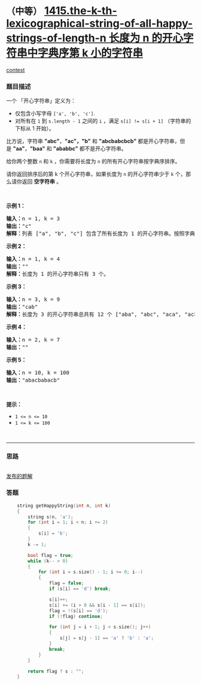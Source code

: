 # `（中等）` [1415.the-k-th-lexicographical-string-of-all-happy-strings-of-length-n 长度为 n 的开心字符串中字典序第 k 小的字符串](https://leetcode-cn.com/problems/the-k-th-lexicographical-string-of-all-happy-strings-of-length-n/)

[contest](https://leetcode-cn.com/contest/biweekly-contest-24/problems/the-k-th-lexicographical-string-of-all-happy-strings-of-length-n/)

### 题目描述
<p>一个 「开心字符串」定义为：</p>
<ul>
	<li>仅包含小写字母&nbsp;<code>['a', 'b', 'c']</code>.</li>
	<li>对所有在&nbsp;<code>1</code>&nbsp;到&nbsp;<code>s.length - 1</code>&nbsp;之间的&nbsp;<code>i</code>&nbsp;，满足&nbsp;<code>s[i] != s[i + 1]</code>&nbsp;（字符串的下标从 1 开始）。</li>
</ul>

<p>比方说，字符串&nbsp;<strong>"abc"</strong>，<strong>"ac"，"b"</strong> 和&nbsp;<strong>"abcbabcbcb"</strong>&nbsp;都是开心字符串，但是&nbsp;<strong>"aa"</strong>，<strong>"baa"</strong>&nbsp;和&nbsp;<strong>"ababbc"</strong>&nbsp;都不是开心字符串。</p>
<p>给你两个整数 <code>n</code>&nbsp;和 <code>k</code>&nbsp;，你需要将长度为 <code>n</code>&nbsp;的所有开心字符串按字典序排序。</p>
<p>请你返回排序后的第 k 个开心字符串，如果长度为 <code>n</code>&nbsp;的开心字符串少于 <code>k</code>&nbsp;个，那么请你返回 <strong>空字符串</strong>&nbsp;。</p>
<p>&nbsp;</p>
<p><strong>示例 1：</strong></p>
<pre><strong>输入：</strong>n = 1, k = 3
<strong>输出：</strong>"c"
<strong>解释：</strong>列表 ["a", "b", "c"] 包含了所有长度为 1 的开心字符串。按照字典序排序后第三个字符串为 "c" 。
</pre>

<p><strong>示例 2：</strong></p>
<pre><strong>输入：</strong>n = 1, k = 4
<strong>输出：</strong>""
<strong>解释：</strong>长度为 1 的开心字符串只有 3 个。
</pre>

<p><strong>示例 3：</strong></p>
<pre><strong>输入：</strong>n = 3, k = 9
<strong>输出：</strong>"cab"
<strong>解释：</strong>长度为 3 的开心字符串总共有 12 个 ["aba", "abc", "aca", "acb", "bab", "bac", "bca", "bcb", "cab", "cac", "cba", "cbc"] 。第 9 个字符串为 "cab"
</pre>

<p><strong>示例 4：</strong></p>
<pre><strong>输入：</strong>n = 2, k = 7
<strong>输出：</strong>""
</pre>

<p><strong>示例 5：</strong></p>
<pre><strong>输入：</strong>n = 10, k = 100
<strong>输出：</strong>"abacbabacb"
</pre>

<p>&nbsp;</p>
<p><strong>提示：</strong></p>
<ul>
	<li><code>1 &lt;= n &lt;= 10</code></li>
	<li><code>1 &lt;= k &lt;= 100</code></li>
</ul>

<p>&nbsp;</p>

---
### 思路
```
```

[发布的题解](https://leetcode-cn.com/problems/the-k-th-lexicographical-string-of-all-happy-strings-of-length-n/solution/the-k-th-lexicographical-string-by-ikaruga/)

### 答题
``` C++
    string getHappyString(int n, int k) 
    {
        string s(n, 'a');
        for (int i = 1; i < n; i += 2)
        {
            s[i] = 'b';
        }
        k -= 1;

        bool flag = true;
        while (k-- > 0)
        {
            for (int i = s.size() - 1; i >= 0; i--)
            {
                flag = false;
                if (s[i] == 'd') break;

                s[i]++;
                s[i] += (i > 0 && s[i - 1] == s[i]);
                flag = !(s[i] == 'd');
                if (!flag) continue;

                for (int j = i + 1; j < s.size(); j++)
                {
                    s[j] = s[j - 1] == 'a' ? 'b' : 'a';
                }
                break;
            }
        }

        return flag ? s : "";
    }
```




